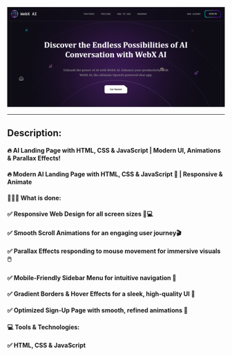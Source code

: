 
<a href="https://webx-webify.netlify.app/" target="_blank">
  <img src="assets/thumbnail-1.png" alt="Thumbnail"/>
</a>


---
## Description:
#### 🔥 AI Landing Page with HTML, CSS & JavaScript | Modern UI, Animations & Parallax Effects!

#### 🔥 Modern AI Landing Page with HTML, CSS & JavaScript 🚀 | Responsive & Animate

#### 🧑🏻‍💻 What is done:
#### ✅ Responsive Web Design for all screen sizes 📱💻
#### ✅ Smooth Scroll Animations for an engaging user journey🎬
#### ✅ Parallax Effects responding to mouse movement for immersive visuals 🖱️
#### ✅ Mobile-Friendly Sidebar Menu for intuitive navigation 📑
#### ✅ Gradient Borders & Hover Effects for a sleek, high-quality UI 🎨
#### ✅ Optimized Sign-Up Page with smooth, refined animations 📝

#### 💻 Tools & Technologies:
#### ✅ HTML, CSS & JavaScript
